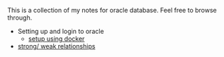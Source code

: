 This is a collection of my notes for oracle database. Feel free to browse through.

- Setting up and login to oracle
  - [setup using docker](./docker_setup.md)
- [strong/ weak relationships](./strong_weak_relations.md)
